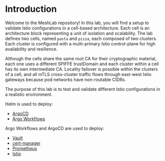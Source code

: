# Introduction

Welcome to the MeshLab repository! In this lab, you will find a setup to validate Istio configurations in a cell-based architecture. Each cell is an architecture block representing a unit of isolation and scalability. The lab defines two cells, named `pasta` and `pizza`, each composed of two clusters. Each cluster is configured with a multi-primary Istio control-plane for high availability and resilience.

Although the cells share the same root CA for their cryptographic material, each one uses a different SPIFFE trustDomain and each cluster within a cell has its own intermediate CA. Locality failover is possible within the clusters of a cell, and all mTLS cross-cluster traffic flows through east-west Istio gateways because pod networks have non-routable CIDRs.

The purpose of this lab is to test and validate different Istio configurations in a realistic environment.

Helm is used to deploy:
- [ArgoCD](https://artifacthub.io/packages/helm/argo-cd-oci/argo-cd)
- [Argo Workflows](https://artifacthub.io/packages/helm/argo/argo-workflows)

Argo Workflows and ArgoCD are used to deploy:
- [Vault](https://artifacthub.io/packages/helm/hashicorp/vault)
- [cert-manager](https://artifacthub.io/packages/helm/cert-manager/cert-manager)
- [Prometheus](https://artifacthub.io/packages/helm/prometheus-community/prometheus)
- [Istio](https://github.com/h0tbird/istio)
